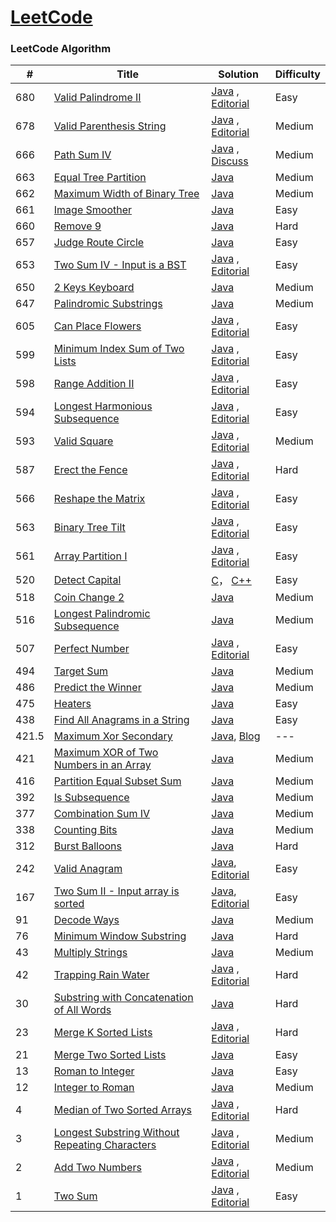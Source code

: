 [LeetCode](https://leetcode.com/)
========

### LeetCode Algorithm


| # | Title | Solution | Difficulty |
|---| ----- | -------- | ---------- |
|680|[Valid Palindrome II](https://leetcode.com/problems/valid-palindrome-ii/)| [Java](./algorithms/java/string/ValidPalindromeII.java) , [Editorial](https://leetcode.com/articles/valid-palindrome-ii/)|Easy|
|678|[Valid Parenthesis String](https://leetcode.com/problems/valid-parenthesis-string/)| [Java](./algorithms/java/ValidParenthesisString.java) , [Editorial](https://leetcode.com/articles/valid-string/)|Medium|
|666|[Path Sum IV](https://leetcode.com/problems/path-sum-iv/)| [Java](./algorithms/java/PathSumIV.java) , [Discuss](https://discuss.leetcode.com/category/1485/path-sum-iv)|Medium|
|663|[Equal Tree Partition](https://leetcode.com/problems/equal-tree-partition/)| [Java](./algorithms/java/EqualTreePartition.java)|Medium|
|662|[Maximum Width of Binary Tree](https://leetcode.com/problems/maximum-width-of-binary-tree/)| [Java](./algorithms/java/tree/MaximumWidthOfBinaryTree.java)|Medium|
|661|[Image Smoother](https://leetcode.com/problems/image-smoother/)| [Java](./algorithms/java/ImageSmoother.java)|Easy|
|660|[Remove 9](https://leetcode.com/problems/remove-9/)| [Java](./algorithms/java/number/converter/Remove9.java)|Hard|
|657|[Judge Route Circle](https://leetcode.com/problems/judge-route-circle/)| [Java](./algorithms/java/JudgeRouteCircle.java)|Easy|
|653|[Two Sum IV - Input is a BST](https://leetcode.com/problems/two-sum-iv-input-is-a-bst/)| [Java](./algorithms/java/sum/TwoSumIV.java) , [Editorial](https://leetcode.com/articles/two-sum-iv/)|Easy|
|650|[2 Keys Keyboard](https://leetcode.com/problems/2-keys-keyboard/)| [Java](./algorithms/java/TwoKeysKeyboard.java)|Medium|
|647|[Palindromic Substrings](https://leetcode.com/problems/palindromic-substrings/)| [Java](./algorithms/java/PalindromicSubstrings.java)|Medium|
|605|[Can Place Flowers](https://leetcode.com/problems/can-place-flowers/)| [Java](./algorithms/java/CanPlaceFlowers.java) , [Editorial](https://leetcode.com/articles/can-place-flowers/)|Easy|
|599|[Minimum Index Sum of Two Lists](https://leetcode.com/problems/minimum-index-sum-of-two-lists/)| [Java](./algorithms/java/MinimumIndexSumOfTwoLists.java) , [Editorial](https://leetcode.com/articles/minimum-index-sum-of-two-lists/)|Easy|
|598|[Range Addition II](https://leetcode.com/problems/range-addition-ii/)| [Java](./algorithms/java/RangeAdditionII.java) , [Editorial](https://leetcode.com/articles/range-addition-ii/)|Easy|
|594|[Longest Harmonious Subsequence](https://leetcode.com/problems/longest-harmonious-subsequence/)| [Java](./algorithms/java/LongestHarmoniousSubsequence.java) , [Editorial](https://leetcode.com/articles/longest-harmonious-subsequence/)|Easy|
|593|[Valid Square](https://leetcode.com/problems/valid-square/)| [Java](./algorithms/java/ValidSquare.java) , [Editorial](https://leetcode.com/articles/valid-square/)|Medium|
|587|[Erect the Fence](https://leetcode.com/problems/erect-the-fence/)| [Java](./algorithms/java/ErectTheFence.java) , [Editorial](https://leetcode.com/articles/erect-the-fence/)|Hard|
|566|[Reshape the Matrix](https://leetcode.com/problems/reshape-the-matrix/)| [Java](./algorithms/java/ReshapeTheMatrix.java) , [Editorial](https://leetcode.com/articles/reshape-the-matrix/)|Easy|
|563|[Binary Tree Tilt](https://leetcode.com/problems/binary-tree-tilt/)| [Java](./algorithms/java/BinaryTreeTilt.java) , [Editorial](https://leetcode.com/articles/binary-tree-tilt/)|Easy|
|561|[Array Partition I](https://leetcode.com/problems/array-partition-i/)| [Java](./algorithms/java/ArrayPartitionI.java) , [Editorial](https://leetcode.com/articles/array-partitioning-i)|Easy|
|520|[Detect Capital](https://leetcode.com/problems/detect-capital/)| [C](./algorithms/c/DetectCapital.c)， [C++](./algorithms/cpp/DetectCapital.cpp)|Easy|
|518|[Coin Change 2](https://leetcode.com/problems/coin-change-2/)| [Java](./algorithms/java/dynamicProgramming/knapsackProblem/CoinChange2.java)|Medium|
|516|[Longest Palindromic Subsequence](https://leetcode.com/problems/longest-palindromic-subsequence/)| [Java](./algorithms/java/LongestPalindromicSubsequence.java)|Medium|
|507|[Perfect Number](https://leetcode.com/problems/perfect-number/)| [Java](./algorithms/java/PerfectNumber.java) , [Editorial](https://leetcode.com/articles/perfect-number/)|Easy|
|494|[Target Sum](https://leetcode.com/problems/target-sum/)| [Java](./algorithms/java/TargetSum.java) |Medium|
|486|[Predict the Winner](https://leetcode.com/problems/predict-the-winner/)| [Java](./algorithms/java/PredictTheWinner.java) |Medium|
|475|[Heaters](https://leetcode.com/problems/heaters/)| [Java](./algorithms/java/Heaters.java) |Easy|
|438|[Find All Anagrams in a String](https://leetcode.com/problems/find-all-anagrams-in-a-string/)| [Java](./algorithms/java/string/FindAllAnagramsInAString.java) |Easy|
|421.5|[Maximum Xor Secondary](http://codeforces.com/problemset/problem/280/B/)| [Java](./algorithms/java/MaximumXorSecondary.java), [Blog](http://gautamimp.blogspot.com/2016/02/d-maximum-xor-secondary-find-max-and.html) | --- |
|421|[Maximum XOR of Two Numbers in an Array](https://leetcode.com/problems/maximum-xor-of-two-numbers-in-an-array/)| [Java](./algorithms/java/MaximumXOROfTwoNumbersInAnArray.java) |Medium|
|416|[Partition Equal Subset Sum](https://leetcode.com/problems/partition-equal-subset-sum/)| [Java](./algorithms/java/dynamicProgramming/knapsackProblem/PartitionEqualSubsetSum.java) |Medium|
|392|[Is Subsequence](https://leetcode.com/problems/is-subsequence/)| [Java](./algorithms/java/IsSubsequence.java) |Medium|
|377|[Combination Sum IV](https://leetcode.com/problems/combination-sum-iv/)| [Java](./algorithms/java/CombinationSumIV.java) |Medium|
|338|[Counting Bits](https://leetcode.com/problems/counting-bits/)| [Java](./algorithms/java/CountingBits.java) |Medium|
|312|[Burst Balloons](https://leetcode.com/problems/burst-balloons/)| [Java](./algorithms/java/BurstBalloons.java) |Hard|
|242|[Valid Anagram](https://leetcode.com/problems/valid-anagram/)| [Java](./algorithms/java/string/ValidAnagram.java),  [Editorial](https://leetcode.com/articles/valid-anagram/) |Easy|
|167|[Two Sum II - Input array is sorted](https://leetcode.com/problems/two-sum-ii-input-array-is-sorted/)| [Java](./algorithms/java/sum/TwoSumII.java),  [Editorial](https://leetcode.com/articles/two-sum-ii-input-array-is-sorted/) |Easy|
|91|[Decode Ways](https://leetcode.com/problems/decode-ways/)| [Java](./algorithms/java/DecodeWays.java) |Medium|
|76|[Minimum Window Substring](https://leetcode.com/problems/minimum-window-substring/)| [Java](./algorithms/java/string/MinimumWindowSubstring.java) |Hard|
|43|[Multiply Strings](https://leetcode.com/problems/multiply-strings/)| [Java](./algorithms/java/MultiplyStrings.java) |Medium|
|42|[Trapping Rain Water](https://leetcode.com/problems/trapping-rain-water/)| [Java](./algorithms/java/TrappingRainWater.java) , [Editorial](https://leetcode.com/articles/trapping-rain-water/)|Hard|
|30|[Substring with Concatenation of All Words](https://leetcode.com/problems/substring-with-concatenation-of-all-words/)| [Java](./algorithms/java/string/SubstringWithConcatenationOfAllWords.java) |Hard|
|23|[Merge K Sorted Lists](https://leetcode.com/problems/merge-k-sorted-lists/)| [Java](./algorithms/java/sort/MergeKSortedLists.java) , [Editorial](https://leetcode.com/articles/merge-k-sorted-list/) |Hard|
|21|[Merge Two Sorted Lists](https://leetcode.com/problems/merge-two-sorted-lists/)| [Java](./algorithms/java/sort/MergeTwoSortedLists.java) |Easy|
|13|[Roman to Integer](https://leetcode.com/problems/roman-to-integer/)| [Java](./algorithms/java/number/converter/RomanToInteger.java) |Easy|
|12|[Integer to Roman](https://leetcode.com/problems/integer-to-roman/)| [Java](./algorithms/java/number/converter/IntegerToRoman.java) |Medium|
|4|[Median of Two Sorted Arrays](https://leetcode.com/problems/median-of-two-sorted-arrays)| [Java](./algorithms/java/binarySearch/MedianOfTwoSortedArrays.java) , [Editorial](https://leetcode.com/articles/median-of-two-sorted-arrays)|Hard|
|3|[Longest Substring Without Repeating Characters](https://leetcode.com/problems/longest-substring-without-repeating-characters/)| [Java](./algorithms/java/string/LongestSubstringWithoutRepeatingCharacters.java) , [Editorial](https://leetcode.com/articles/longest-substring-without-repeating-characters) |Medium|
|2|[Add Two Numbers](https://leetcode.com/problems/add-two-numbers)| [Java](./algorithms/java/list/AddTwoNumbers.java) , [Editorial](https://leetcode.com/articles/add-two-numbers)|Medium|
|1|[Two Sum](https://leetcode.com/problems/two-sum)| [Java](./algorithms/java/sum/TwoSum.java) , [Editorial](https://leetcode.com/articles/two-sum)|Easy|
